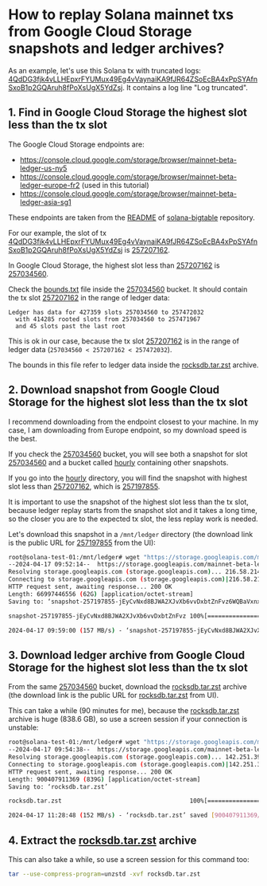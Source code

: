 # How to replay Solana mainnet txs from Google Cloud Storage snapshots and ledger archives?

As an example, let's use this Solana tx with truncated
logs: [4QdDG3fjk4vLLHEpxrFYUMux49Eg4vVaynaiKA9fJR64ZSoEcBA4xPpSYAfnSxoB1p2GQAruh8fPoXsUgX5YdZsj](https://solscan.io/tx/4QdDG3fjk4vLLHEpxrFYUMux49Eg4vVaynaiKA9fJR64ZSoEcBA4xPpSYAfnSxoB1p2GQAruh8fPoXsUgX5YdZsj).
It contains a log line "Log truncated".

## 1. Find in Google Cloud Storage the highest slot less than the tx slot

The Google Cloud Storage endpoints are:

- https://console.cloud.google.com/storage/browser/mainnet-beta-ledger-us-ny5
- https://console.cloud.google.com/storage/browser/mainnet-beta-ledger-europe-fr2 (used in this tutorial)
- https://console.cloud.google.com/storage/browser/mainnet-beta-ledger-asia-sg1

These endpoints are taken
from the [README](https://github.com/solana-labs/solana-bigtable/blob/master/README.md?plain=1#L124)
of [solana-bigtable](https://github.com/solana-labs/solana-bigtable) repository.

For our example, the slot
of
tx [4QdDG3fjk4vLLHEpxrFYUMux49Eg4vVaynaiKA9fJR64ZSoEcBA4xPpSYAfnSxoB1p2GQAruh8fPoXsUgX5YdZsj](https://solscan.io/tx/4QdDG3fjk4vLLHEpxrFYUMux49Eg4vVaynaiKA9fJR64ZSoEcBA4xPpSYAfnSxoB1p2GQAruh8fPoXsUgX5YdZsj)
is [257207162](https://solscan.io/block/257207162).

In Google Cloud Storage, the highest slot less than [257207162](https://solscan.io/block/257207162)
is [257034560](https://console.cloud.google.com/storage/browser/mainnet-beta-ledger-europe-fr2/257034560).

Check the [bounds.txt](https://storage.googleapis.com/mainnet-beta-ledger-europe-fr2/257034560/bounds.txt) file inside
the
[257034560](https://console.cloud.google.com/storage/browser/mainnet-beta-ledger-europe-fr2/257034560) bucket. It should
contain the tx slot [257207162](https://solscan.io/block/257207162) in the range of ledger data:

```
Ledger has data for 427359 slots 257034560 to 257472032
  with 414285 rooted slots from 257034560 to 257471967
  and 45 slots past the last root
```

This is ok in our case, because the tx slot [257207162](https://solscan.io/block/257207162) is in the range of ledger
data
(`257034560 < 257207162 < 257472032`).

The bounds in this file refer to ledger data inside
the [rocksdb.tar.zst](https://console.cloud.google.com/storage/browser/_details/mainnet-beta-ledger-europe-fr2/257034560/rocksdb.tar.zst)
archive.

## 2. Download snapshot from Google Cloud Storage for the highest slot less than the tx slot

I recommend downloading from the endpoint closest to your machine. In my case, I am downloading from Europe endpoint, so
my download speed is the best.

If you check the [257034560](https://console.cloud.google.com/storage/browser/mainnet-beta-ledger-europe-fr2/257034560)
bucket, you
will see
both a snapshot for
slot [257034560](https://console.cloud.google.com/storage/browser/_details/mainnet-beta-ledger-europe-fr2/257034560/snapshot-257034560-3BEhaqKsp7r3cTwM8HH2wQZDGGRhiwvkQcGMGpsrTJFj.tar.zst)
and a bucket
called [hourly](https://console.cloud.google.com/storage/browser/mainnet-beta-ledger-europe-fr2/257034560/hourly)
containing other snapshots.

If you go into
the [hourly](https://console.cloud.google.com/storage/browser/mainnet-beta-ledger-europe-fr2/257034560/hourly)
directory, you will find the snapshot with highest slot less than [257207162](https://solscan.io/block/257207162), which
is
[257197855](https://console.cloud.google.com/storage/browser/_details/mainnet-beta-ledger-europe-fr2/257034560/hourly/snapshot-257197855-jEyCvNxd8BJWA2XJvXb6vvDxbtZnFvz6WQBaVxnxkog.tar.zst).

It is important to use the snapshot of the highest slot less than the tx slot, because ledger replay starts from the
snapshot slot and it takes a long time, so the closer you are to the expected tx slot, the less replay work is needed.

Let's download this snapshot in a `/mnt/ledger` directory (the download link is the public URL
for [257197855](https://storage.googleapis.com/mainnet-beta-ledger-europe-fr2/257034560/hourly/snapshot-257197855-jEyCvNxd8BJWA2XJvXb6vvDxbtZnFvz6WQBaVxnxkog.tar.zst)
from the UI):

```bash
root@solana-test-01:/mnt/ledger# wget "https://storage.googleapis.com/mainnet-beta-ledger-europe-fr2/257034560/hourly/snapshot-257197855-jEyCvNxd8BJWA2XJvXb6vvDxbtZnFvz6WQBaVxnxkog.tar.zst"
--2024-04-17 09:52:14--  https://storage.googleapis.com/mainnet-beta-ledger-europe-fr2/257034560/hourly/snapshot-257197855-jEyCvNxd8BJWA2XJvXb6vvDxbtZnFvz6WQBaVxnxkog.tar.zst
Resolving storage.googleapis.com (storage.googleapis.com)... 216.58.214.27, 142.250.179.187, 142.251.39.123, ...
Connecting to storage.googleapis.com (storage.googleapis.com)|216.58.214.27|:443... connected.
HTTP request sent, awaiting response... 200 OK
Length: 66997446556 (62G) [application/octet-stream]
Saving to: ‘snapshot-257197855-jEyCvNxd8BJWA2XJvXb6vvDxbtZnFvz6WQBaVxnxkog.tar.zst’

snapshot-257197855-jEyCvNxd8BJWA2XJvXb6vvDxbtZnFvz 100%[================================================================================================================>]  62.40G   157MB/s    in 6m 46s

2024-04-17 09:59:00 (157 MB/s) - ‘snapshot-257197855-jEyCvNxd8BJWA2XJvXb6vvDxbtZnFvz6WQBaVxnxkog.tar.zst’ saved [66997446556/66997446556]
```

## 3. Download ledger archive from Google Cloud Storage for the highest slot less than the tx slot

From the same [257034560](https://console.cloud.google.com/storage/browser/mainnet-beta-ledger-europe-fr2/257034560)
bucket, download
the [rocksdb.tar.zst](https://console.cloud.google.com/storage/browser/_details/mainnet-beta-ledger-europe-fr2/257034560/rocksdb.tar.zst)
archive (the download link is the public URL
for [rocksdb.tar.zst](https://storage.googleapis.com/mainnet-beta-ledger-europe-fr2/257034560/rocksdb.tar.zst) from UI).

This can take a while (90 minutes for me), because
the [rocksdb.tar.zst](https://console.cloud.google.com/storage/browser/_details/mainnet-beta-ledger-europe-fr2/257034560/rocksdb.tar.zst)
archive is huge (838.6 GB), so use a screen session if your connection is unstable:

```bash
root@solana-test-01:/mnt/ledger# wget "https://storage.googleapis.com/mainnet-beta-ledger-europe-fr2/257034560/rocksdb.tar.zst"
--2024-04-17 09:54:38--  https://storage.googleapis.com/mainnet-beta-ledger-europe-fr2/257034560/rocksdb.tar.zst
Resolving storage.googleapis.com (storage.googleapis.com)... 142.251.39.123, 142.250.179.155, 142.251.36.59, ...
Connecting to storage.googleapis.com (storage.googleapis.com)|142.251.39.123|:443... connected.
HTTP request sent, awaiting response... 200 OK
Length: 900407911369 (839G) [application/octet-stream]
Saving to: ‘rocksdb.tar.zst’

rocksdb.tar.zst                                    100%[================================================================================================================>] 838.57G   154MB/s    in 94m 10s

2024-04-17 11:28:48 (152 MB/s) - ‘rocksdb.tar.zst’ saved [900407911369/900407911369]
```

## 4. Extract the [rocksdb.tar.zst](https://console.cloud.google.com/storage/browser/_details/mainnet-beta-ledger-europe-fr2/257034560/rocksdb.tar.zst) archive

This can also take a while, so use a screen session for this command too:

```bash
tar --use-compress-program=unzstd -xvf rocksdb.tar.zst
```
